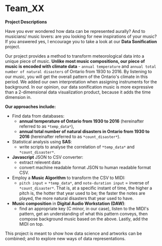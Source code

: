 # Team_XX
**Project Descriptions**

Have you ever wondered how data can be represented aurally? And to musicians/ music lovers: are you looking for new inspirations of your music? If you answered yes, I encourage you to take a look at our **Data Sonification** project. 

Our project provides a method to transform meteorological data into a unique piece of music. **Unlike most music compositions, our piece of music is encoded with climate data** - `annual temperature` and `annual total number of natural disasters` of Ontario from 1930 to 2016. By listening to our music, you will get the overall pattern of the Ontario's climate in this period. We added our own interpretation when assigning instruments for the background. In our opinion, our data sonification music is more expressive than a 2-dimensional data visualization product, because it adds the time dimension in. 

**Our approaches include:**
- Find data from databases: 
  + **annual temperature of Ontario from 1930 to 2016** (hereinafter referred to as `*temp_data*`), 
  + **annual total number of natural disasters in Ontario from 1930 to 2016** (hereinafter referred to as `*count_disaster*`).
- Statistical analysis using **SAS**: 
  + write scripts to analyse the correlation of `*temp_data*` and `*count_disaster*`. 
- **Javascript** JSON to CSV converter: 
  + extract relevent data
  + convert machine readable format JSON to human readable format CSV.
- Employ a **Music Algorithm** to transform the CSV to MIDI: 
  + `pitch input` = `*temp_data*`, and `note-duration input` = inverse of `*count_disaster*`. That is, at a specific instant of time, the higher a pitch is, the hotter that year used to be; the faster the notes are played, the more natural disasters that year used to have.
- **Music composition** in **Digital Audio Workstation (DAW)**: 
  + find an appropriate key (C minor, in our case), listen to the MIDI's pattern, get an understanding of what this pattern conveys, then compose background music based on the above. Lastly, add the MIDI on top. 

This project is meant to show how data science and artworks can be combined; and to explore new ways of data representations.


